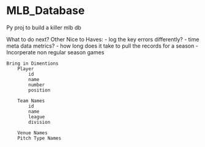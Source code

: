 # MLB_Database
Py proj to build a killer mlb db

What to do next?
        Other Nice to Haves:
        - log the key errors differently?
        - time meta data metrics? 
          - how long does it take to pull the records for a season
          - Incorperate non regular season games


    Bring in Dimentions
        Player
            id
            name
            number
            position

        Team Names
            id
            name
            league
            division

        Venue Names
        Pitch Type Names
